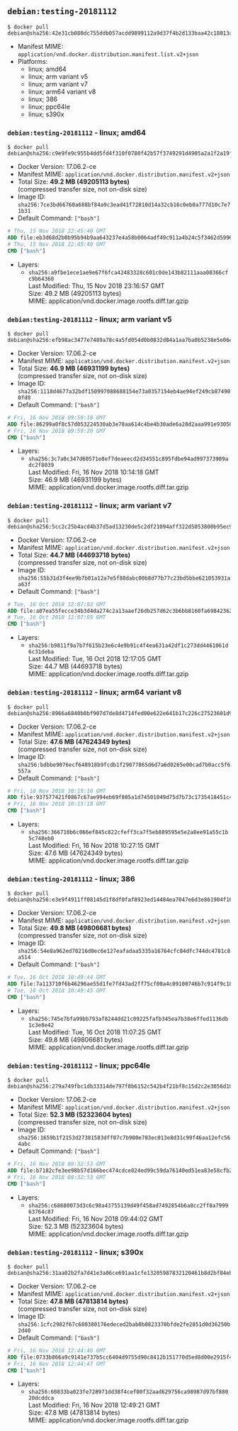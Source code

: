 ## `debian:testing-20181112`

```console
$ docker pull debian@sha256:42e31cb080dc755ddb057acdd9899112a9d37f4b2d133baa42c18013abf3a8c2
```

-	Manifest MIME: `application/vnd.docker.distribution.manifest.list.v2+json`
-	Platforms:
	-	linux; amd64
	-	linux; arm variant v5
	-	linux; arm variant v7
	-	linux; arm64 variant v8
	-	linux; 386
	-	linux; ppc64le
	-	linux; s390x

### `debian:testing-20181112` - linux; amd64

```console
$ docker pull debian@sha256:c9e9fe9c955b4dd5fd4f310f0780f42b57f3749291d4905a2a1f2a19fc29902d
```

-	Docker Version: 17.06.2-ce
-	Manifest MIME: `application/vnd.docker.distribution.manifest.v2+json`
-	Total Size: **49.2 MB (49205113 bytes)**  
	(compressed transfer size, not on-disk size)
-	Image ID: `sha256:7ce3bd66760a688bf84a9c3ead41f72810d14a32cb16c0eb0a777d10c7e71b31`
-	Default Command: `["bash"]`

```dockerfile
# Thu, 15 Nov 2018 22:45:40 GMT
ADD file:eb3d68d2b0b95b94b9aa643237e4a58b0064adf49c911a4b24c5f3462d5996f1 in / 
# Thu, 15 Nov 2018 22:45:40 GMT
CMD ["bash"]
```

-	Layers:
	-	`sha256:a9fbe1ece1ae9e67f6fca42483328c601c0de143b82111aaa00366cfc9b64360`  
		Last Modified: Thu, 15 Nov 2018 23:16:57 GMT  
		Size: 49.2 MB (49205113 bytes)  
		MIME: application/vnd.docker.image.rootfs.diff.tar.gzip

### `debian:testing-20181112` - linux; arm variant v5

```console
$ docker pull debian@sha256:efb98ac3477e7489a78c4a5fd054d0b0832d84a1aa7ba0b5238e5e06eb430b33
```

-	Docker Version: 17.06.2-ce
-	Manifest MIME: `application/vnd.docker.distribution.manifest.v2+json`
-	Total Size: **46.9 MB (46931199 bytes)**  
	(compressed transfer size, not on-disk size)
-	Image ID: `sha256:1118d4677a32bdf150997088688154e73a0357154eb4ae94ef249cb874900fd0`
-	Default Command: `["bash"]`

```dockerfile
# Fri, 16 Nov 2018 09:59:18 GMT
ADD file:86299a0f8c57d053224530ab3e78aa614c4be4b30ade6a28d2aaa991e9305828 in / 
# Fri, 16 Nov 2018 09:59:20 GMT
CMD ["bash"]
```

-	Layers:
	-	`sha256:3c7a0c347d60571e8ef7deaeecd2d34551c895fdbe94ad997373909adc2f8039`  
		Last Modified: Fri, 16 Nov 2018 10:14:18 GMT  
		Size: 46.9 MB (46931199 bytes)  
		MIME: application/vnd.docker.image.rootfs.diff.tar.gzip

### `debian:testing-20181112` - linux; arm variant v7

```console
$ docker pull debian@sha256:5cc2c25b4acd4b37d5ad13230de5c2df21094aff322d5053800b95ec95582521
```

-	Docker Version: 17.06.2-ce
-	Manifest MIME: `application/vnd.docker.distribution.manifest.v2+json`
-	Total Size: **44.7 MB (44693718 bytes)**  
	(compressed transfer size, not on-disk size)
-	Image ID: `sha256:55b31d3f4ee9b7b01a12a7e5f88dabc00b8d77b77c23bd5bbe621053931aa63f`
-	Default Command: `["bash"]`

```dockerfile
# Tue, 16 Oct 2018 12:07:02 GMT
ADD file:a07ea55fecce34b3d4da274c2a13aaef26db257d62c3b6bb8160fa698423621c in / 
# Tue, 16 Oct 2018 12:07:05 GMT
CMD ["bash"]
```

-	Layers:
	-	`sha256:b9811f9a7b7f615b23e6c4e9b91c4f4ea631a42df1c273dd4461061d6c31deba`  
		Last Modified: Tue, 16 Oct 2018 12:17:05 GMT  
		Size: 44.7 MB (44693718 bytes)  
		MIME: application/vnd.docker.image.rootfs.diff.tar.gzip

### `debian:testing-20181112` - linux; arm64 variant v8

```console
$ docker pull debian@sha256:8966a6840b0bf907d7de8d4714fed00e622e641b17c226c27523601d96e0999a
```

-	Docker Version: 17.06.2-ce
-	Manifest MIME: `application/vnd.docker.distribution.manifest.v2+json`
-	Total Size: **47.6 MB (47624349 bytes)**  
	(compressed transfer size, not on-disk size)
-	Image ID: `sha256:bdbbe9076ecf648918b9fcdb1f29077865d6d7a6d0265e00cad7b0acc5f6557a`
-	Default Command: `["bash"]`

```dockerfile
# Fri, 16 Nov 2018 10:15:16 GMT
ADD file:937577421f0867c67ae994eb69f805a1d74501049d75d7b73c1735418451c4e6 in / 
# Fri, 16 Nov 2018 10:15:18 GMT
CMD ["bash"]
```

-	Layers:
	-	`sha256:366710b6c066ef845c822cfeff3ca7f5eb889595e5e2a8ee91a55c1b5c748eb0`  
		Last Modified: Fri, 16 Nov 2018 10:27:15 GMT  
		Size: 47.6 MB (47624349 bytes)  
		MIME: application/vnd.docker.image.rootfs.diff.tar.gzip

### `debian:testing-20181112` - linux; 386

```console
$ docker pull debian@sha256:e3e9f4911ff08145d1f8df0faf8923ed14484ea7047e6d3e861904f16ffdb70e
```

-	Docker Version: 17.06.2-ce
-	Manifest MIME: `application/vnd.docker.distribution.manifest.v2+json`
-	Total Size: **49.8 MB (49806681 bytes)**  
	(compressed transfer size, not on-disk size)
-	Image ID: `sha256:54e8a962ed70216d0ec6e127eafadaa5335a16764cfc84dfc744dc4781c8a514`
-	Default Command: `["bash"]`

```dockerfile
# Tue, 16 Oct 2018 10:49:44 GMT
ADD file:7a113710f6b46296ae55d1fe7fd43ad2ff75cf00a4c09100746b7c914f9c18ad in / 
# Tue, 16 Oct 2018 10:49:45 GMT
CMD ["bash"]
```

-	Layers:
	-	`sha256:745e7bfa99bb793af8244dd21c09225fafb345ea7b38e6ffed1136db1c3e8e42`  
		Last Modified: Tue, 16 Oct 2018 11:07:25 GMT  
		Size: 49.8 MB (49806681 bytes)  
		MIME: application/vnd.docker.image.rootfs.diff.tar.gzip

### `debian:testing-20181112` - linux; ppc64le

```console
$ docker pull debian@sha256:279a749fbc1db33314de797f8b6152c542b4f21bf8c15d2c2e3056d10827886e
```

-	Docker Version: 17.06.2-ce
-	Manifest MIME: `application/vnd.docker.distribution.manifest.v2+json`
-	Total Size: **52.3 MB (52323604 bytes)**  
	(compressed transfer size, not on-disk size)
-	Image ID: `sha256:1659b1f2153d27381583dff07c7b900e703ec013e8d31c99f46aa12efc564abc`
-	Default Command: `["bash"]`

```dockerfile
# Fri, 16 Nov 2018 09:32:53 GMT
ADD file:b7182cfe3ee98b57d166bec474cdce024ed99c59da76140ed51ea83e58cfb213 in / 
# Fri, 16 Nov 2018 09:32:53 GMT
CMD ["bash"]
```

-	Layers:
	-	`sha256:c68680073d3c6c98a43755139d49f458ad7492854b6a8cc2ff8a799963764c87`  
		Last Modified: Fri, 16 Nov 2018 09:44:02 GMT  
		Size: 52.3 MB (52323604 bytes)  
		MIME: application/vnd.docker.image.rootfs.diff.tar.gzip

### `debian:testing-20181112` - linux; s390x

```console
$ docker pull debian@sha256:31aa02b2fa7d41e3a06ce691aa1cfe13205987832120461b8d2bf84eb36ddc1d
```

-	Docker Version: 17.06.2-ce
-	Manifest MIME: `application/vnd.docker.distribution.manifest.v2+json`
-	Total Size: **47.8 MB (47813814 bytes)**  
	(compressed transfer size, not on-disk size)
-	Image ID: `sha256:1cfc2982f67c680380176edeced2bab0b0823370bfde2fe2851d0d36250b2d40`
-	Default Command: `["bash"]`

```dockerfile
# Fri, 16 Nov 2018 12:44:46 GMT
ADD file:0733b866a9c9141e737b5cc6404d9755d90c8412b151770d5ed8d00e2915f41a in / 
# Fri, 16 Nov 2018 12:44:47 GMT
CMD ["bash"]
```

-	Layers:
	-	`sha256:60833ba023fe728971dd38f4cef00f32aad629756ca98987d97bf88020dcddca`  
		Last Modified: Fri, 16 Nov 2018 12:49:21 GMT  
		Size: 47.8 MB (47813814 bytes)  
		MIME: application/vnd.docker.image.rootfs.diff.tar.gzip
